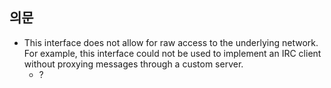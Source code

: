 
## 의문
- This interface does not allow for raw access to the underlying network. For example, this interface could not be used to implement an IRC client without proxying messages through a custom server.
    - ?